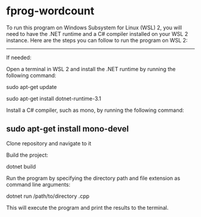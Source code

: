 # fprog-wordcount

To run this program on Windows Subsystem for Linux (WSL) 2, you will need to have the .NET runtime and a C# compiler installed on your WSL 2 instance. Here are the steps you can follow to run the program on WSL 2:

-----------------------------------------------------------------------------------------
If needed:

Open a terminal in WSL 2 and install the .NET runtime by running the following command:

sudo apt-get update

sudo apt-get install dotnet-runtime-3.1

Install a C# compiler, such as mono, by running the following command:

sudo apt-get install mono-devel
-----------------------------------------------------------------------------------------

Clone repository and navigate to it

Build the project:

dotnet build

Run the program by specifying the directory path and file extension as command line arguments:

dotnet run /path/to/directory .cpp

This will execute the program and print the results to the terminal.
